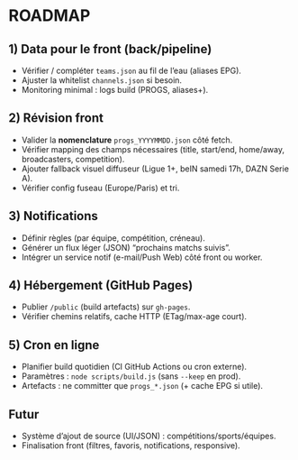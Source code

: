 # ROADMAP

## 1) Data pour le front (back/pipeline)

- Vérifier / compléter `teams.json` au fil de l’eau (aliases EPG).
- Ajuster la whitelist `channels.json` si besoin.
- Monitoring minimal : logs build (PROGS, aliases+).

## 2) Révision front

- Valider la **nomenclature** `progs_YYYYMMDD.json` côté fetch.
- Vérifier mapping des champs nécessaires (title, start/end, home/away, broadcasters, competition).
- Ajouter fallback visuel diffuseur (Ligue 1+, beIN samedi 17h, DAZN Serie A).
- Vérifier config fuseau (Europe/Paris) et tri.

## 3) Notifications

- Définir règles (par équipe, compétition, créneau).
- Générer un flux léger (JSON) “prochains matchs suivis”.
- Intégrer un service notif (e-mail/Push Web) côté front ou worker.

## 4) Hébergement (GitHub Pages)

- Publier `/public` (build artefacts) sur `gh-pages`.
- Vérifier chemins relatifs, cache HTTP (ETag/max-age court).

## 5) Cron en ligne

- Planifier build quotidien (CI GitHub Actions ou cron externe).
- Paramètres : `node scripts/build.js` (sans `--keep` en prod).
- Artefacts : ne committer que `progs_*.json` (+ cache EPG si utile).

## Futur

- Système d’ajout de source (UI/JSON) : compétitions/sports/équipes.
- Finalisation front (filtres, favoris, notifications, responsive).
